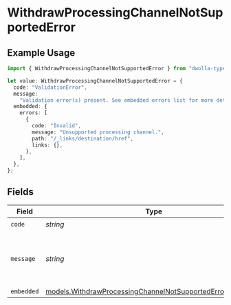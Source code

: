 # WithdrawProcessingChannelNotSupportedError

## Example Usage

```typescript
import { WithdrawProcessingChannelNotSupportedError } from "dwolla-typescript";

let value: WithdrawProcessingChannelNotSupportedError = {
  code: "ValidationError",
  message:
    "Validation error(s) present. See embedded errors list for more details.",
  embedded: {
    errors: [
      {
        code: "Invalid",
        message: "Unsupported processing channel.",
        path: "/_links/destination/href",
        links: {},
      },
    ],
  },
};
```

## Fields

| Field                                                                                                                        | Type                                                                                                                         | Required                                                                                                                     | Description                                                                                                                  | Example                                                                                                                      |
| ---------------------------------------------------------------------------------------------------------------------------- | ---------------------------------------------------------------------------------------------------------------------------- | ---------------------------------------------------------------------------------------------------------------------------- | ---------------------------------------------------------------------------------------------------------------------------- | ---------------------------------------------------------------------------------------------------------------------------- |
| `code`                                                                                                                       | *string*                                                                                                                     | :heavy_check_mark:                                                                                                           | N/A                                                                                                                          | ValidationError                                                                                                              |
| `message`                                                                                                                    | *string*                                                                                                                     | :heavy_check_mark:                                                                                                           | N/A                                                                                                                          | Validation error(s) present. See embedded errors list for more details.                                                      |
| `embedded`                                                                                                                   | [models.WithdrawProcessingChannelNotSupportedErrorEmbedded](../models/withdrawprocessingchannelnotsupportederrorembedded.md) | :heavy_minus_sign:                                                                                                           | N/A                                                                                                                          |                                                                                                                              |
